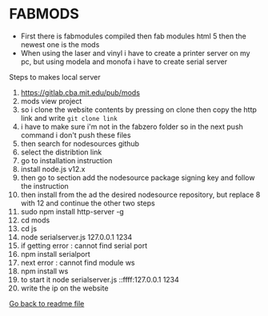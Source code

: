 # FABMODS

- First there is fabmodules compiled then fab modules html 5 then the newest one is the mods
- When using the laser and vinyl i have to create a printer server on my pc, but using modela and monofa i have to create serial server

Steps to makes local server

1. https://gitlab.cba.mit.edu/pub/mods
2. mods view project
3. so i clone the website contents by pressing on clone then copy the http link and write `git clone link`
4. i have to make sure i'm not in the fabzero folder so in the next push command i don't push these files
5. then search for nodesources github
6. select the distribtion link
7. go to installation instruction
8. install node.js v12.x
9. then go to section add the nodesource package signing key and follow the instruction
10. then install from the ad the desired nodesource repository, but replace 8 with 12 and continue the other two steps
11. sudo npm install http-server -g
12. cd mods
13. cd js
14. node serialserver.js 127.0.0.1 1234
15. if getting error : cannot find serial port
16. npm install serialport
17. next error : cannot find module ws
18. npm install ws
19. to start it node serialserver.js ::ffff:127.0.0.1 1234
20. write the ip on the website


[Go back to readme file](/readme.md)